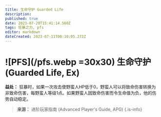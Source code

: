 ```yaml
---
title: 生命守护 Guarded Life
description: 
published: true
date: 2023-07-20T15:41:14.560Z
tags: 狂暴之力, pfs
editor: markdown
dateCreated: 2023-07-11T00:10:05.272Z
---
```


# ![PFS](/pfs.webp =30x30) 生命守护 (Guarded Life, Ex)

**益处：** 狂暴时，如果一次攻击使野蛮人HP低于0，野蛮人可以将致命伤害转换为非致命伤害，每野蛮人等级1点。如果野蛮人因致命伤害而令生命值为负，他的伤势自动稳定。

> **来源：** 进阶玩家指南 (Advanced Player's Guide, APG)
{.is-info}


